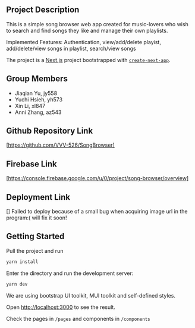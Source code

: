 ## Project Description
This is a simple song browser web app created for music-lovers who wish to search and find songs they like and manage their own playlists.

Implemented Features: Authentication, view/add/delete playist, add/delete/view songs in playlist, search/view songs

The project is a [Next.js](https://nextjs.org/) project bootstrapped with [`create-next-app`](https://github.com/vercel/next.js/tree/canary/packages/create-next-app). 

## Group Members

- Jiaqian Yu, jy558
- Yuchi Hsieh, yh573
- Xin Li, xl847
- Anni Zhang, az543 

## Github Repository Link
[https://github.com/VVV-526/SongBrowser]

## Firebase Link
[https://console.firebase.google.com/u/0/project/song-browser/overview]

## Deployment Link
[]
Failed to deploy because of a small bug when acquiring image url in the program:( will fix it soon!

## Getting Started
Pull the project and run 

```bash
yarn install
```

Enter the directory and run the development server:

```bash
yarn dev
```

We are using bootstrap UI toolkit, MUI toolkit and self-defined styles.

Open [http://localhost:3000](http://localhost:3000) to see the result.

Check the pages in `/pages` and components in `/components`
